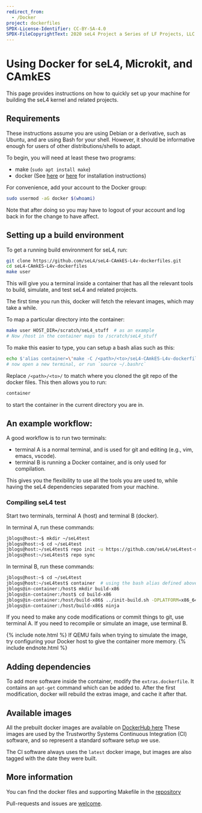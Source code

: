 ```yaml
---
redirect_from:
  - /Docker
project: dockerfiles
SPDX-License-Identifier: CC-BY-SA-4.0
SPDX-FileCopyrightText: 2020 seL4 Project a Series of LF Projects, LLC.
---
```


# Using Docker for seL4, Microkit, and CAmkES

This page provides instructions on how to quickly set up your machine for
building the seL4 kernel and related projects.

## Requirements

These instructions assume you are using Debian or a derivative, such as Ubuntu,
and are using Bash for your shell. However, it should be informative enough for
users of other distributions/shells to adapt.

To begin, you will need at least these two programs:

* make (`sudo apt install make`)
* docker (See [here](https://get.docker.com) or
  [here](https://docs.docker.com/engine/installation) for installation
  instructions)

For convenience, add your account to the Docker group:

```bash
sudo usermod -aG docker $(whoami)
```

Note that after doing so you may have to logout of your account and log back in
for the change to have affect.

## Setting up a build environment

To get a running build environment for seL4, run:

```bash
git clone https://github.com/seL4/seL4-CAmkES-L4v-dockerfiles.git
cd seL4-CAmkES-L4v-dockerfiles
make user
```

This will give you a terminal inside a container that has all the relevant tools
to build, simulate, and test seL4 and related projects.

The first time you run this, docker will fetch the relevant images, which may
take a while.

To map a particular directory into the container:

```bash
make user HOST_DIR=/scratch/seL4_stuff  # as an example
# Now /host in the container maps to /scratch/seL4_stuff
```

To make this easier to type, you can setup a bash alias such as this:

```bash
echo $'alias container=\'make -C /<path>/<to>/seL4-CAmkES-L4v-dockerfiles user HOST_DIR=$(pwd)\'' >> ~/.bashrc
# now open a new terminal, or run `source ~/.bashrc`
```

Replace `/<path>/<to>/` to match where you cloned the git repo of the docker
files. This then allows you to run:

```bash
container
```

to start the container in the current directory you are in.

## An example workflow:

A good workflow is to run two terminals:

* terminal A is a normal terminal, and is used for git and editing
  (e.g., vim, emacs, vscode).
* terminal B is running a Docker container, and is only used for compilation.

This gives you the flexibility to use all the tools you are used to,
while having the seL4 dependencies separated from your machine.

### Compiling seL4 test

Start two terminals, terminal A (host) and terminal B (docker).

In terminal A, run these commands:

```bash
jblogs@host:~$ mkdir ~/seL4test
jblogs@host:~$ cd ~/seL4test
jblogs@host:~/seL4test$ repo init -u https://github.com/seL4/seL4test-manifest.git
jblogs@host:~/seL4test$ repo sync
```

In terminal B, run these commands:

```bash
jblogs@host:~$ cd ~/seL4test
jblogs@host:~/seL4test$ container  # using the bash alias defined above
jblogs@in-container:/host$ mkdir build-x86
jblogs@in-container:/host$ cd build-x86
jblogs@in-container:/host/build-x86$ ../init-build.sh -DPLATFORM=x86_64 -DSIMULATION=TRUE
jblogs@in-container:/host/build-x86$ ninja
```

If you need to make any code modifications or commit things to git, use terminal
A. If you need to recompile or simulate an image, use terminal B.

{% include note.html %}
If QEMU fails when trying to simulate the image, try configuring your
Docker host to give the container more memory.
{% include endnote.html %}

## Adding dependencies

To add more software inside the container, modify the `extras.dockerfile`. It
contains an `apt-get` command which can be added to. After the first
modification, docker will rebuild the extras image, and cache it after that.

## Available images

All the prebuilt docker images are available on [DockerHub
here](https://hub.docker.com/u/trustworthysystems) These images are used by the
Trustworthy Systems Continuous Integration (CI) software, and so represent a
standard software setup we use.

The CI software always uses the `latest` docker image, but images are also
tagged with the date they were built.

## More information

You can find the docker files and supporting Makefile in the
[repository](https://github.com/seL4/seL4-CAmkES-L4v-dockerfiles)

Pull-requests and issues are [welcome](https://sel4.systems/Contribute/).
